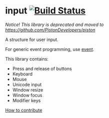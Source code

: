# input [![Build Status](https://travis-ci.org/PistonDevelopers/input.svg?branch=master)](https://travis-ci.org/PistonDevelopers/input)

*Notice! This library is deprecated and moved to https://github.com/PistonDevelopers/piston*

A structure for user input.

For generic event programming, use [event](https://github.com/pistondevelopers/event).

This library contains:

* Press and release of buttons
* Keyboard
* Mouse
* Unicode input
* Window resize
* Window focus
* Modifier keys

[How to contribute](https://github.com/PistonDevelopers/piston/blob/master/CONTRIBUTING.md)
